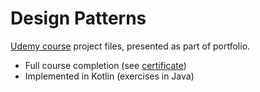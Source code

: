 # Design Patterns
[Udemy course](https://www.udemy.com/course/design-patterns-java) project files, presented as part of portfolio.
  - Full course completion (see [certificate](https://github.com/ThijsBoehme/portfolio-design-patterns-udemy/blob/main/Certificate%20of%20Completion.jpg))
  - Implemented in Kotlin (exercises in Java)
